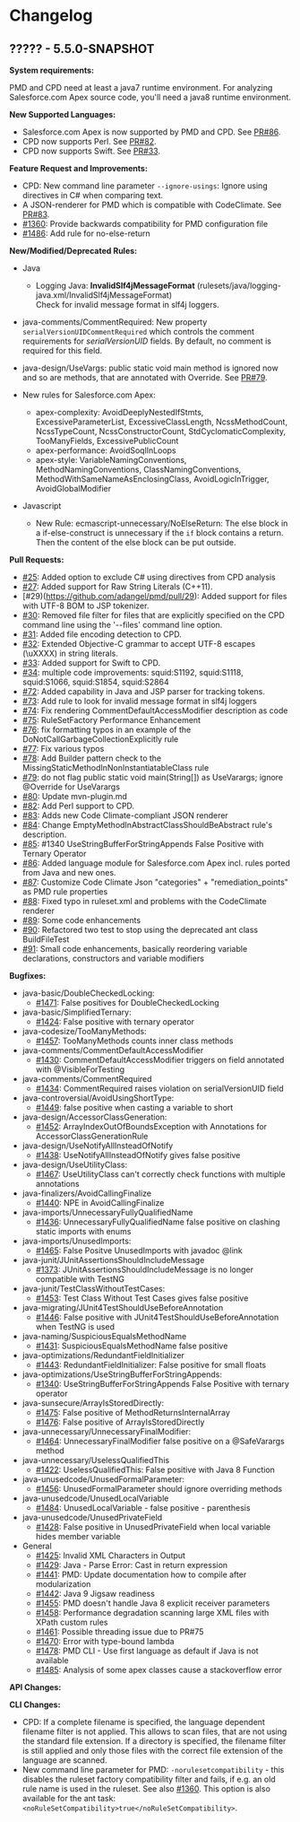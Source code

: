 # Changelog

## ????? - 5.5.0-SNAPSHOT

**System requirements:**

PMD and CPD need at least a java7 runtime environment. For analyzing Salesforce.com Apex source code,
you'll need a java8 runtime environment.


**New Supported Languages:**

*   Salesforce.com Apex is now supported by PMD and CPD. See [PR#86](https://github.com/pmd/pmd/pull/86).
*   CPD now supports Perl. See [PR#82](https://github.com/pmd/pmd/pull/82).
*   CPD now supports Swift. See [PR#33](https://github.com/adangel/pmd/pull/33).

**Feature Request and Improvements:**

*   CPD: New command line parameter `--ignore-usings`: Ignore using directives in C# when comparing text.
*   A JSON-renderer for PMD which is compatible with CodeClimate. See [PR#83](https://github.com/pmd/pmd/pull/83).
*   [#1360](https://sourceforge.net/p/pmd/bugs/1360/): Provide backwards compatibility for PMD configuration file
*   [#1486](https://sourceforge.net/p/pmd/bugs/1486/): Add rule for no-else-return

**New/Modified/Deprecated Rules:**

*   Java
    *   Logging Java: **InvalidSlf4jMessageFormat** (rulesets/java/logging-java.xml/InvalidSlf4jMessageFormat)<br/>
        Check for invalid message format in slf4j loggers.
*   java-comments/CommentRequired: New property `serialVersionUIDCommentRequired` which controls the comment requirements
    for *serialVersionUID* fields. By default, no comment is required for this field.
*   java-design/UseVargs: public static void main method is ignored now and so are methods, that are annotated
    with Override. See [PR#79](https://github.com/pmd/pmd/pull/79).

*   New rules for Salesforce.com Apex:
    *   apex-complexity: AvoidDeeplyNestedIfStmts, ExcessiveParameterList, ExcessiveClassLength,
        NcssMethodCount, NcssTypeCount, NcssConstructorCount, StdCyclomaticComplexity,
        TooManyFields, ExcessivePublicCount
    *   apex-performance: AvoidSoqlInLoops
    *   apex-style: VariableNamingConventions, MethodNamingConventions, ClassNamingConventions,
        MethodWithSameNameAsEnclosingClass, AvoidLogicInTrigger, AvoidGlobalModifier

*   Javascript
    *   New Rule: ecmascript-unnecessary/NoElseReturn: The else block in a if-else-construct is
        unnecessary if the `if` block contains a return. Then the content of the else block can be
        put outside.

**Pull Requests:**

*   [#25](https://github.com/adangel/pmd/pull/25): Added option to exclude C# using directives from CPD analysis
*   [#27](https://github.com/adangel/pmd/pull/27): Added support for Raw String Literals (C++11).
*   [#29)(https://github.com/adangel/pmd/pull/29): Added support for files with UTF-8 BOM to JSP tokenizer.
*   [#30](https://github.com/adangel/pmd/pull/30): Removed file filter for files that are explicitly specified on the CPD command line using the '--files' command line option.
*   [#31](https://github.com/adangel/pmd/pull/31): Added file encoding detection to CPD.
*   [#32](https://github.com/adangel/pmd/pull/32): Extended Objective-C grammar to accept UTF-8 escapes (\uXXXX) in string literals.
*   [#33](https://github.com/adangel/pmd/pull/33): Added support for Swift to CPD.
*   [#34](https://github.com/adangel/pmd/pull/34): multiple code improvements: squid:S1192, squid:S1118, squid:S1066, squid:S1854, squid:S2864
*   [#72](https://github.com/pmd/pmd/pull/72): Added capability in Java and JSP parser for tracking tokens.
*   [#73](https://github.com/pmd/pmd/pull/73): Add rule to look for invalid message format in slf4j loggers
*   [#74](https://github.com/pmd/pmd/pull/74): Fix rendering CommentDefaultAccessModifier description as code
*   [#75](https://github.com/pmd/pmd/pull/75): RuleSetFactory Performance Enhancement
*   [#76](https://github.com/pmd/pmd/pull/76): fix formatting typos in an example of the DoNotCallGarbageCollectionExplicitly rule
*   [#77](https://github.com/pmd/pmd/pull/77): Fix various typos
*   [#78](https://github.com/pmd/pmd/pull/78): Add Builder pattern check to the MissingStaticMethodInNonInstantiatableClass rule
*   [#79](https://github.com/pmd/pmd/pull/79): do not flag public static void main(String[]) as UseVarargs; ignore @Override for UseVarargs
*   [#80](https://github.com/pmd/pmd/pull/80): Update mvn-plugin.md
*   [#82](https://github.com/pmd/pmd/pull/82): Add Perl support to CPD.
*   [#83](https://github.com/pmd/pmd/pull/83): Adds new Code Climate-compliant JSON renderer
*   [#84](https://github.com/pmd/pmd/pull/84): Change EmptyMethodInAbstractClassShouldBeAbstract rule's description.
*   [#85](https://github.com/pmd/pmd/pull/85): #1340 UseStringBufferForStringAppends False Positive with Ternary Operator
*   [#86](https://github.com/pmd/pmd/pull/86): Added language module for Salesforce.com Apex incl. rules ported from Java and new ones.
*   [#87](https://github.com/pmd/pmd/pull/87): Customize Code Climate Json "categories" + "remediation_points" as PMD rule properties
*   [#88](https://github.com/pmd/pmd/pull/88): Fixed typo in ruleset.xml and problems with the CodeClimate renderer
*   [#89](https://github.com/pmd/pmd/pull/89): Some code enhancements
*   [#90](https://github.com/pmd/pmd/pull/90): Refactored two test to stop using the deprecated ant class BuildFileTest
*   [#91](https://github.com/pmd/pmd/pull/91): Small code enhancements, basically reordering variable declarations, constructors and variable modifiers

**Bugfixes:**

*   java-basic/DoubleCheckedLocking:
    *   [#1471](https://sourceforge.net/p/pmd/bugs/1471/): False positives for DoubleCheckedLocking
*   java-basic/SimplifiedTernary:
    *   [#1424](https://sourceforge.net/p/pmd/bugs/1424/): False positive with ternary operator
*   java-codesize/TooManyMethods:
    *   [#1457](https://sourceforge.net/p/pmd/bugs/1457/): TooManyMethods counts inner class methods
*   java-comments/CommentDefaultAccessModifier
    *   [#1430](https://sourceforge.net/p/pmd/bugs/1430/): CommentDefaultAccessModifier triggers on field
        annotated with @VisibleForTesting
*   java-comments/CommentRequired
    *   [#1434](https://sourceforge.net/p/pmd/bugs/1434/): CommentRequired raises violation on serialVersionUID field
*   java-controversial/AvoidUsingShortType:
    *   [#1449](https://sourceforge.net/p/pmd/bugs/1449/): false positive when casting a variable to short
*   java-design/AccessorClassGeneration:
    *   [#1452](https://sourceforge.net/p/pmd/bugs/1452/): ArrayIndexOutOfBoundsException with Annotations for AccessorClassGenerationRule
*   java-design/UseNotifyAllInsteadOfNotify
    *   [#1438](https://sourceforge.net/p/pmd/bugs/1438/): UseNotifyAllInsteadOfNotify gives false positive
*   java-design/UseUtilityClass:
    *   [#1467](https://sourceforge.net/p/pmd/bugs/1467/): UseUtilityClass can't correctly check functions with multiple annotations
*   java-finalizers/AvoidCallingFinalize
    *   [#1440](https://sourceforge.net/p/pmd/bugs/1440/): NPE in AvoidCallingFinalize
*   java-imports/UnnecessaryFullyQualifiedName
    *   [#1436](https://sourceforge.net/p/pmd/bugs/1436/): UnnecessaryFullyQualifiedName false positive on clashing static imports with enums
*   java-imports/UnusedImports:
    *   [#1465](https://sourceforge.net/p/pmd/bugs/1465/): False Positve UnusedImports with javadoc @link
*   java-junit/JUnitAssertionsShouldIncludeMessage
    *   [#1373](https://sourceforge.net/p/pmd/bugs/1373/): JUnitAssertionsShouldIncludeMessage is no longer compatible with TestNG
*   java-junit/TestClassWithoutTestCases:
    *   [#1453](https://sourceforge.net/p/pmd/bugs/1453/): Test Class Without Test Cases gives false positive
*   java-migrating/JUnit4TestShouldUseBeforeAnnotation
    *   [#1446](https://sourceforge.net/p/pmd/bugs/1446/): False positive with JUnit4TestShouldUseBeforeAnnotation when TestNG is used
*   java-naming/SuspiciousEqualsMethodName
    *   [#1431](https://sourceforge.net/p/pmd/bugs/1431/): SuspiciousEqualsMethodName false positive
*   java-optimizations/RedundantFieldInitializer
    *   [#1443](https://sourceforge.net/p/pmd/bugs/1443/): RedundantFieldInitializer: False positive for small floats
*   java-optimizations/UseStringBufferForStringAppends:
    *   [#1340](https://sourceforge.net/p/pmd/bugs/1340/): UseStringBufferForStringAppends False Positive with ternary operator
*   java-sunsecure/ArrayIsStoredDirectly:
    *   [#1475](https://sourceforge.net/p/pmd/bugs/1475/): False positive of MethodReturnsInternalArray
    *   [#1476](https://sourceforge.net/p/pmd/bugs/1476/): False positive of ArrayIsStoredDirectly
*   java-unnecessary/UnnecessaryFinalModifier:
    *   [#1464](https://sourceforge.net/p/pmd/bugs/1464/): UnnecessaryFinalModifier false positive on a @SafeVarargs method
*   java-unnecessary/UselessQualifiedThis
    *   [#1422](https://sourceforge.net/p/pmd/bugs/1422/): UselessQualifiedThis: False positive with Java 8 Function
*   java-unusedcode/UnusedFormalParameter:
    *   [#1456](https://sourceforge.net/p/pmd/bugs/1456/): UnusedFormalParameter should ignore overriding methods
*   java-unusedcode/UnusedLocalVariable
    *   [#1484](https://sourceforge.net/p/pmd/bugs/1484/): UnusedLocalVariable - false positive - parenthesis
*   java-unusedcode/UnusedPrivateField
    *   [#1428](https://sourceforge.net/p/pmd/bugs/1428/): False positive in UnusedPrivateField when local variable
        hides member variable
*   General
    *   [#1425](https://sourceforge.net/p/pmd/bugs/1425/): Invalid XML Characters in Output
    *   [#1429](https://sourceforge.net/p/pmd/bugs/1429/): Java - Parse Error: Cast in return expression
    *   [#1441](https://sourceforge.net/p/pmd/bugs/1441/): PMD: Update documentation how to compile after modularization
    *   [#1442](https://sourceforge.net/p/pmd/bugs/1442/): Java 9 Jigsaw readiness
    *   [#1455](https://sourceforge.net/p/pmd/bugs/1455/): PMD doesn't handle Java 8 explicit receiver parameters
    *   [#1458](https://sourceforge.net/p/pmd/bugs/1458/): Performance degradation scanning large XML files with XPath custom rules
    *   [#1461](https://sourceforge.net/p/pmd/bugs/1461/): Possible threading issue due to PR#75
    *   [#1470](https://sourceforge.net/p/pmd/bugs/1470/): Error with type-bound lambda
    *   [#1478](https://sourceforge.net/p/pmd/bugs/1478/): PMD CLI - Use first language as default if Java is not available
    *   [#1485](https://sourceforge.net/p/pmd/bugs/1485/): Analysis of some apex classes cause a stackoverflow error

**API Changes:**

**CLI Changes:**

*   CPD: If a complete filename is specified, the language dependent filename filter is not applied. This allows
    to scan files, that are not using the standard file extension. If a directory is specified, the filename filter
    is still applied and only those files with the correct file extension of the language are scanned.
*   New command line parameter for PMD: `-norulesetcompatibility` - this disables the ruleset factory
    compatibility filter and fails, if e.g. an old rule name is used in the ruleset.
    See also [#1360](https://sourceforge.net/p/pmd/bugs/1360/).
    This option is also available for the ant task: `<noRuleSetCompatibility>true</noRuleSetCompatibility>`.
